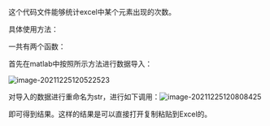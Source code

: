 这个代码文件能够统计excel中某个元素出现的次数。

具体使用方法：

一共有两个函数：

首先在matlab中按照所示方法进行数据导入：

![image-20211225120522523](C:\Users\cxyzp\AppData\Roaming\Typora\typora-user-images\image-20211225120522523.png)

对导入的数据进行重命名为str，进行如下调用：![image-20211225120808425](C:\Users\cxyzp\AppData\Roaming\Typora\typora-user-images\image-20211225120808425.png)

即可得到结果。这样的结果是可以直接打开复制粘贴到Excel的。